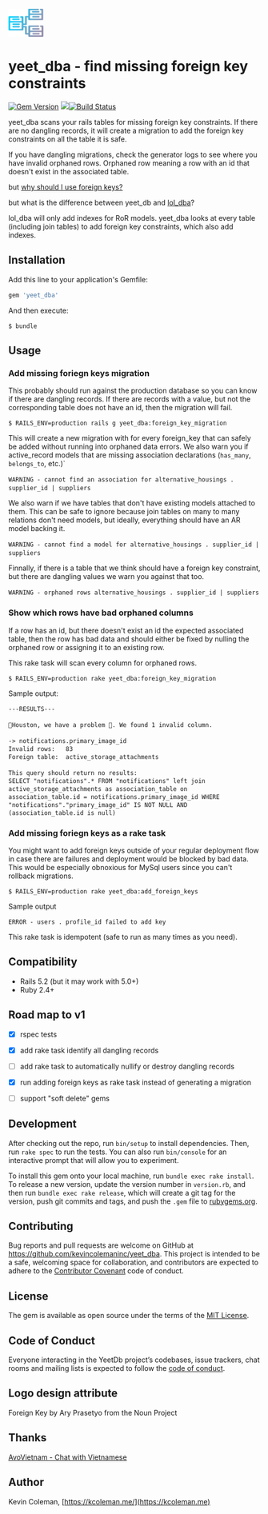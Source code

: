 ![Foreign Key by Ary Prasetyo from the Noun Project](./yeet_dba.png)

# yeet_dba - find missing foreign key constraints
[![Gem Version](https://badge.fury.io/rb/yeet_dba.svg)](https://badge.fury.io/rb/yeet_dba) <a href="https://codeclimate.com/github/KevinColemanInc/yeet_dba/maintainability"><img src="https://api.codeclimate.com/v1/badges/a0baa6373d4be7f0d630/maintainability" /></a>[![Build Status](https://travis-ci.com/KevinColemanInc/yeet_dba.svg?branch=master)](https://travis-ci.com/KevinColemanInc/yeet_dba)

yeet_dba scans your rails tables for missing foreign key constraints. If there are no dangling records, it will create a migration to add the foreign key constraints on all the table it is safe.

If you have dangling migrations, check the generator logs to see where you have invalid orphaned rows. Orphaned row meaning a row with an id that doesn't exist in the associated table.

but [why should I use foreign keys?](https://softwareengineering.stackexchange.com/a/375708)

but what is the difference between yeet_db and [lol_dba](https://github.com/plentz/lol_dba)?

lol_dba will only add indexes for RoR models. yeet_dba looks at every table (including join tables) to add foreign key constraints, which also add indexes.

## Installation

Add this line to your application's Gemfile:

```ruby
gem 'yeet_dba'
```

And then execute:

    $ bundle

## Usage

### Add missing foriegn keys migration

This probably should run against the production database so you can know if there are dangling records. If there are records with a value, but not the corresponding table does not have an id, then the migration will fail.

```
$ RAILS_ENV=production rails g yeet_dba:foreign_key_migration
```

This will create a new migration with for every foreign_key that can safely be added without running into orphaned data errors. We also warn you if active_record models that are missing association declarations (`has_many`, `belongs_to`, etc.)`

`WARNING - cannot find an association for alternative_housings . supplier_id | suppliers`

We also warn if we have tables that don't have existing models attached to them. This can be safe to ignore because join tables on many to many relations don't need models, but ideally, everything should have an AR model backing it.

`WARNING - cannot find a model for alternative_housings . supplier_id | suppliers`

Finnally, if there is a table that we think should have a foreign key constraint, but there are dangling values we warn you against that too.

`WARNING - orphaned rows alternative_housings . supplier_id | suppliers`

### Show which rows have bad orphaned columns

If a row has an id, but there doesn't exist an id the expected associated table, then the row has bad data and should either be fixed by nulling the orphaned row or assigning it to an existing row.

This rake task will scan every column for orphaned rows.

```
$ RAILS_ENV=production rake yeet_dba:foreign_key_migration
```

Sample output:

```
---RESULTS---

🚨Houston, we have a problem 🚨. We found 1 invalid column.

-> notifications.primary_image_id
Invalid rows:   83
Foreign table:  active_storage_attachments

This query should return no results:
SELECT "notifications".* FROM "notifications" left join active_storage_attachments as association_table on association_table.id = notifications.primary_image_id WHERE "notifications"."primary_image_id" IS NOT NULL AND (association_table.id is null)

```

### Add missing foriegn keys as a rake task

You might want to add foreign keys outside of your regular deployment flow in case there are failures and deployment would be blocked by bad data. This would be especially obnoxious for MySql users since you can't rollback migrations.

```
$ RAILS_ENV=production rake yeet_dba:add_foreign_keys
```

Sample output

```
ERROR - users . profile_id failed to add key
```

This rake task is idempotent (safe to run as many times as you need).

## Compatibility

- Rails 5.2 (but it may work with 5.0+)
- Ruby 2.4+

## Road map to v1

- [x] rspec tests
- [x] add rake task identify all dangling records
- [ ] add rake task to automatically nullify or destroy dangling records
- [x] run adding foreign keys as rake task instead of generating a migration
- [ ] support "soft delete" gems


## Development

After checking out the repo, run `bin/setup` to install dependencies. Then, run `rake spec` to run the tests. You can also run `bin/console` for an interactive prompt that will allow you to experiment.

To install this gem onto your local machine, run `bundle exec rake install`. To release a new version, update the version number in `version.rb`, and then run `bundle exec rake release`, which will create a git tag for the version, push git commits and tags, and push the `.gem` file to [rubygems.org](https://rubygems.org).

## Contributing

Bug reports and pull requests are welcome on GitHub at https://github.com/kevincolemaninc/yeet_dba. This project is intended to be a safe, welcoming space for collaboration, and contributors are expected to adhere to the [Contributor Covenant](http://contributor-covenant.org) code of conduct.

## License

The gem is available as open source under the terms of the [MIT License](https://opensource.org/licenses/MIT).

## Code of Conduct

Everyone interacting in the YeetDb project’s codebases, issue trackers, chat rooms and mailing lists is expected to follow the [code of conduct](https://github.com/kevincolemaninc/yeet_dba/blob/master/CODE_OF_CONDUCT.md).

## Logo design attribute
Foreign Key by Ary Prasetyo from the Noun Project

## Thanks

[AvoVietnam - Chat with Vietnamese](https://www.avovietnam.com)

## Author

Kevin Coleman, [https://kcoleman.me/](https://kcoleman.me)
